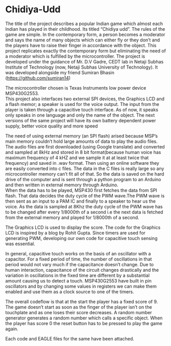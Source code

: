 # Chidiya-Udd
The title of the project describes a popular Indian game which almost each Indian has played in their childhood. 
Its titled “Chidiya udd”. The rules of the game are simple. 
In the contemporary form, a person becomes a moderator and says the name of many objects which can either fly or they don’t and the players have to raise their finger in accordance with the object. 
This project replicates exactly the contemporary form but eliminating the need of a moderator which is fulfilled by the microcontroller. 
The project is developed under the guidance of Mr. D.V Gadre, CEDT lab in Netaji Subhas Institute of Technology (now, Netaji Subhas University of Technology). 
It was developed alongside my friend Sumiran Bhasin (https://github.com/sumiran14)

The microcontroller chosen is Texas Instruments low power device MSP430G2553.  
This project also interfaces two external SPI devices, the Graphics LCD and a flash memor; a speaker is used for the voice output.
The input from the player  is taken through a capacitive touch interface. 
As of now, it speaks only speaks in one language and only the name of the object. 
The next versions of the same project will have its own battery dependent power supply, better voice quality and more speed

The need of using external memory (an SPI flash) arised because MSP’s main memory couldn’t hold large amounts of data to play the audio files. 
The audio files are first downloaded (using Google translate) and converted and sampled at 8kHz and stored in 8 bit format(because human voice has maximum frequency of 4 kHZ and we sample it at at least twice that frequency) 
and saved in .wav format. Then using an online software they are easily converted into c files. 
The data in the C files is really large so any microcontroller memory can’t fit all of that. 
So the data is saved on the hard drive of the computer and is sent through a python program to an Arduino and then written in external memory through Arduino.  
When the data has to be played, MSP430 first fetches the data from SPI flash. 
That data decides the duty cycle of the PWM wave.The PWM wave is then sent as an input to a PAM IC and finally to a speaker to hear us the voice. As the data is sampled at 8Khz the duty cycle of the PWM wave has to be changed after every 1/8000th of a second i.e the next data is fetched from the external memory and played for 1/8000th of a second. 

The Graphics LCD is used to display the score. The code for the Graphics LCD is inspired by a blog by Rohit Gupta. 
Since timers are used for generating PWM, developing our own code for capacitive touch sensing was essential. 

In general, capacitive touch works on the basis of an oscillator with a capacitor. 
For a fixed period of time, the number of oscillations in that period would not vary much if the capacitance doesn’t change. 
Due to human interaction, capacitance of the circuit changes drastically and the variation in oscillations in the fixed time are different by a substantial amount causing us to detect a touch. 
MSP430G2553 have built in pin oscillators and by changing some values in registers we can make them enabled and use them as a clock source to one of the timers. 

The overall codeflow is that at the start the player has a fixed score of 9. The game doesn’t start as soon as the finger of the player isn’t on the touchplate and as one loses their score decreases. A random number generator generates a random number which calls a specific object. When the player has score 0 the reset button has to be pressed to play the game again.

Each code and EAGLE files for the same have been attached.
